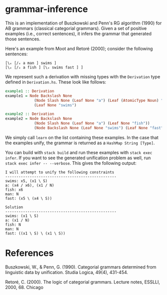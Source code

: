 # grammar-inference

This is an implementation of Buszkowski and Penn's RG algorithm (1990) for AB
grammars (classical categorial grammars). Given a set of positive examples (i.e.,
correct sentences), it infers the grammar that generated those sentences.

Here's an example from Moot and Retoré (2000); consider the following sentences:

```
[\ₑ [/ₑ a man ] swims ]
[\ₑ [/ₑ a fish ] [\ₑ swims fast ] ]
```

We represent such a derivation with missing types with the `Derivation` type
defined in `Derivation.hs`. These look like follows:


```haskell
example1 :: Derivation
example1 = Node Backslash None
             (Node Slash None (Leaf None "a") (Leaf (AtomicType Noun) "man"))
             (Leaf None "swims")

example2 :: Derivation
example2 = Node Backslash None
             (Node Slash None (Leaf None "a") (Leaf None "fish"))
             (Node Backslash None (Leaf None "swims") (Leaf None "fast"))
```

We simply call `learn` on the list containing these examples. In the case that
the examples unify, the grammar is returned as a `HashMap String [Type]`.

You can build with `stack build` and run these examples with `stack exec infer`.
If you want to see the generated unification problem as well, run `stack exec
infer -- --verbose`. This gives the following output:

```
I will attempt to unify the following constraints
--------------------------------------------------
swims: x5, (x1 \ S)
a: (x4 / x6), (x1 / N)
fish: x6
man: N
fast: (x5 \ (x4 \ S))

Solution
--------------------------------------------------
swims: (x1 \ S)
a: (x1 / N)
fish: N
man: N
fast: ((x1 \ S) \ (x1 \ S))
```

# References

Buszkowski, W., & Penn, G. (1990). Categorial grammars determined from linguistic data by unification. Studia Logica, 49(4), 431-454.

Retoré, C. (2000). The logic of categorial grammars. Lecture notes, ESSLLI, 2000, 68.
Chicago
